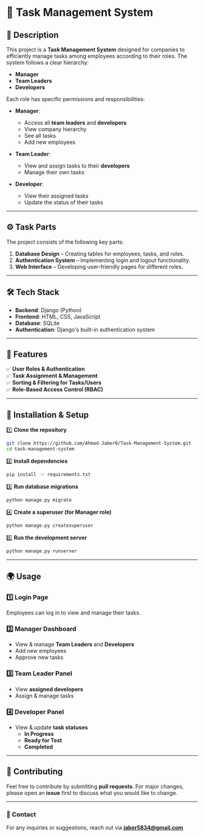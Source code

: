 # 📌 Task Management System  

## 📝 Description  
This project is a **Task Management System** designed for companies to efficiently manage tasks among employees according to their roles. The system follows a clear hierarchy:

- **Manager**
- **Team Leaders**
- **Developers**

Each role has specific permissions and responsibilities:  

- **Manager**:  
  - Access all **team leaders** and **developers**  
  - View company hierarchy  
  - See all tasks  
  - Add new employees  

- **Team Leader**:  
  - View and assign tasks to their **developers**  
  - Manage their own tasks  

- **Developer**:  
  - View their assigned tasks  
  - Update the status of their tasks  

---

## ⚙️ Task Parts  
The project consists of the following key parts:  

1. **Database Design** – Creating tables for employees, tasks, and roles.  
2. **Authentication System** – Implementing login and logout functionality.  
3. **Web Interface** – Developing user-friendly pages for different roles.  

---

## 🛠️ Tech Stack  
- **Backend**: Django (Python)  
- **Frontend**: HTML, CSS, JavaScript  
- **Database**: SQLite 
- **Authentication**: Django's built-in authentication system  

---

## 🚀 Features  

✅ **User Roles & Authentication**  
✅ **Task Assignment & Management**  
✅ **Sorting & Filtering for Tasks/Users**  
✅ **Role-Based Access Control (RBAC)**  

---

## 🔑 Installation & Setup  

1️⃣ **Clone the repository**  
```bash
git clone https://github.com/Ahmad-Jaber0/Task-Management-System.git
cd task-management-system
```

2️⃣ **Install dependencies**  
```bash
pip install -r requirements.txt
```

3️⃣ **Run database migrations**  
```bash
python manage.py migrate
```

4️⃣ **Create a superuser (for Manager role)**  
```bash
python manage.py createsuperuser
```

5️⃣ **Run the development server**  
```bash
python manage.py runserver
```

---

## 🌍 Usage  

### **1️⃣ Login Page**  
Employees can log in to view and manage their tasks.  

### **2️⃣ Manager Dashboard**  
- View & manage **Team Leaders** and **Developers**  
- Add new employees  
- Approve new tasks  

### **3️⃣ Team Leader Panel**  
- View **assigned developers**  
- Assign & manage tasks  

### **4️⃣ Developer Panel**  
- View & update **task statuses**  
  - **In Progress**  
  - **Ready for Test**  
  - **Completed**  

---

## 🤝 Contributing  
Feel free to contribute by submitting **pull requests**. For major changes, please open an **issue** first to discuss what you would like to change.  

---

### 📧 Contact  
For any inquiries or suggestions, reach out via **jaber5834@gmail.com**  
